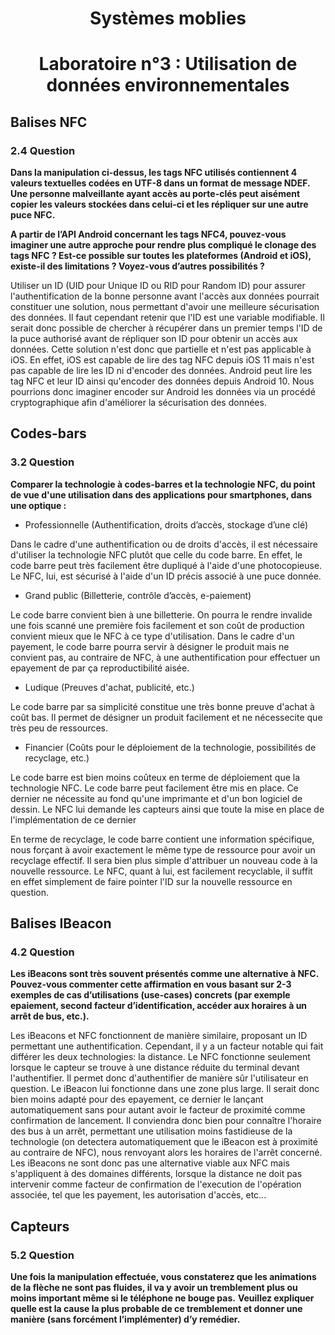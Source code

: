 # <center> Systèmes moblies
# <center> Laboratoire n°3 : Utilisation de données environnementales

## Balises NFC


### 2.4 Question
**Dans la manipulation ci-dessus, les tags NFC utilisés contiennent 4 valeurs textuelles codées en UTF-8 dans un format de message NDEF. Une personne malveillante ayant accès au porte-clés peut aisément copier les valeurs stockées dans celui-ci et les répliquer sur une autre puce NFC.**

**A partir de l’API Android concernant les tags NFC4, pouvez-vous imaginer une autre approche pour rendre plus compliqué le clonage des tags NFC ? Est-ce possible sur toutes les plateformes (Android et iOS), existe-il des limitations ? Voyez-vous d’autres possibilités ?**

Utiliser un ID (UID pour Unique ID ou RID pour Random ID) pour assurer l'authentification de la bonne personne avant l'accès aux données pourrait constituer une solution, nous permettant d'avoir une meilleure sécurisation des données. Il faut cependant retenir que l'ID est une variable modifiable. Il serait donc possible de chercher à récupérer dans un premier temps l'ID de la puce authorisé avant de répliquer son ID pour obtenir un accès aux données. Cette solution n'est donc que partielle et n'est pas applicable à iOS. En effet, iOS est capable de lire des tag NFC depuis iOS 11 mais n'est pas capable de lire les ID ni d'encoder des données. Android peut lire les tag NFC et leur ID ainsi qu'encoder des données depuis Android 10. Nous pourrions donc imaginer encoder sur Android les données via un procédé cryptographique afin d'améliorer la sécurisation des données.

## Codes-bars

### 3.2 Question
**Comparer la technologie à codes-barres et la technologie NFC, du point de vue d'une utilisation dans des applications pour smartphones, dans une optique :**
- Professionnelle (Authentification, droits d’accès, stockage d’une clé)

Dans le cadre d'une authentification ou de droits d'accès, il est nécessaire d'utiliser la technologie NFC plutôt que celle du code barre. En effet, le code barre peut très facilement être dupliqué à l'aide d'une photocopieuse. Le NFC, lui, est sécurisé à l'aide d'un ID précis associé à une puce donnée.

-  Grand public (Billetterie, contrôle d’accès, e-paiement)

Le code barre convient bien à une billetterie. On pourra le rendre invalide une fois scanné une première fois facilement et son coût de production convient mieux que le NFC à ce type d'utilisation. Dans le cadre d'un payement, le code barre pourra servir à désigner le produit mais ne convient pas, au contraire de NFC, à une authentification pour effectuer un epayement de par ça reproductibilité aisée.

-  Ludique (Preuves d'achat, publicité, etc.)

Le code barre par sa simplicité constitue une très bonne preuve d'achat à coût bas. Il permet de désigner un produit facilement et ne nécessecite que très peu de ressources.


-  Financier (Coûts pour le déploiement de la technologie, possibilités de recyclage, etc.)

Le code barre est bien moins coûteux en terme de déploiement que la technologie NFC. Le code barre peut facilement être mis en place. Ce dernier ne nécessite au fond qu'une imprimante et d'un bon logiciel de dessin. Le NFC lui demande les capteurs ainsi que toute la mise en place de l'implémentation de ce dernier

En terme de recyclage, le code barre contient une information spécifique, nous forçant à avoir exactement le même type de ressource pour avoir un recyclage effectif. Il sera bien plus simple d'attribuer un nouveau code à la nouvelle ressource. Le NFC, quant à lui, est facilement recyclable, il suffit en effet simplement de faire pointer l'ID sur la nouvelle ressource en question.

## Balises IBeacon

### 4.2 Question
**Les iBeacons sont très souvent présentés comme une alternative à NFC. Pouvez-vous commenter cette affirmation en vous basant sur 2-3 exemples de cas d’utilisations (use-cases) concrets (par exemple epaiement, second facteur d’identification, accéder aux horaires à un arrêt de bus, etc.).**

Les iBeacons et NFC fonctionnent de manière similaire, proposant un ID permettant une authentification. Cependant, il y a un facteur notable qui fait différer les deux technologies: la distance. Le NFC fonctionne seulement lorsque le capteur se trouve à une distance réduite du terminal devant l'authentifier. Il permet donc d'authentifier de manière sûr l'utilisateur en question. Le iBeacon lui fonctionne dans une zone plus large. Il serait donc bien moins adapté pour des epayement, ce dernier le lançant automatiquement sans pour autant avoir le facteur de proximité comme confirmation de lancement.
Il conviendra donc bien pour connaître l'horaire des bus à un arrêt, permettant une utilisation moins fastidieuse de la technologie (on detectera automatiquement que le iBeacon est à proximité au contraire de NFC), nous renvoyant alors les horaires de l'arrêt concerné.
Les iBeacons ne sont donc pas une alternative viable aux NFC mais s'appliquent à des domaines différents, lorsque la distance ne doit pas intervenir comme facteur de confirmation de l'execution de l'opération associée, tel que les payement, les autorisation d'accès, etc...

## Capteurs

### 5.2 Question
**Une fois la manipulation effectuée, vous constaterez que les animations de la flèche ne sont pas fluides, il va y avoir un tremblement plus ou moins important même si le téléphone ne bouge pas.**
**Veuillez expliquer quelle est la cause la plus probable de ce tremblement et donner une manière (sans forcément l’implémenter) d’y remédier.**
